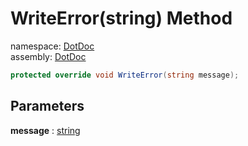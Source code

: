 ﻿# WriteError\(string\) Method

namespace: [DotDoc](../../DotDoc.md)<br />
assembly: [DotDoc](../../../DotDoc.md)



```csharp
protected override void WriteError(string message);
```

## Parameters

__message__ : [string](https://docs.microsoft.com/dotnet/api/System.String)



